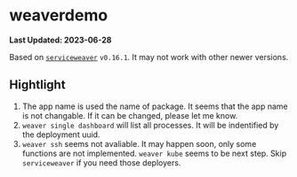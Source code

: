 # weaverdemo

**Last Updated: 2023-06-28**

Based on [`serviceweaver`](https://serviceweaver.dev/) `v0.16.1`. It may not work with other newer versions.

## Hightlight

1. The app name is used the name of package. It seems that the app name is not changable. If it can be changed, please let me know.
2. `weaver single dashboard` will list all processes. It will be indentified by the deployment uuid.
3. `weaver ssh` seems not avaliable. It may happen soon, only some functions are not implemented. `weaver kube` seems to be next step. Skip `serviceweaver` if you need those deployers.